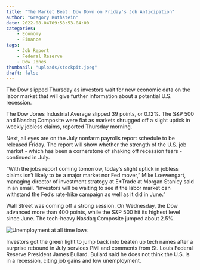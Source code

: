 ```yaml
---
title: "The Market Beat: Dow Down on Friday's Job Anticipation"
author: "Gregory Ruthstein"
date: 2022-08-04T09:58:53-04:00
categories: 
    - Economy
    - Finance
tags:
    - Job Report
    - Federal Reserve
    - Dow Jones
thumbnail: "uploads/stockpit.jpeg"
draft: false
---
```


The Dow slipped Thursday as investors wait for new economic data on the labor market that will give further information about a potential U.S. recession.

The Dow Jones Industrial Average slipped 39 points, or 0.12%. The S&P 500 and Nasdaq Composite were flat as markets shrugged off a slight uptick in weekly jobless claims, reported Thursday morning.

Next, all eyes are on the July nonfarm payrolls report schedule to be released Friday. The report will show whether the strength of the U.S. job market - which has been a cornerstone of shaking off recession fears - continued in July.

“With the jobs report coming tomorrow, today’s slight uptick in jobless claims isn’t likely to be a major market nor Fed mover,” Mike Loewengart, managing director of investment strategy at E*Trade at Morgan Stanley said in an email. “Investors will be waiting to see if the labor market can withstand the Fed’s rate-hike campaign as well as it did in June.”

Wall Street was coming off a strong session. On Wednesday, the Dow advanced more than 400 points, while the S&P 500 hit its highest level since June. The tech-heavy Nasdaq Composite jumped about 2.5%.

![Unemployment at all time lows](uploads/civilian-unemployment-ra.jpeg "Unemployment at all time lows")

Investors got the green light to jump back into beaten up tech names after a surprise rebound in July services PMI and comments from St. Louis Federal Reserve President James Bullard. Bullard said he does not think the U.S. is in a recession, citing job gains and low unemployment.

